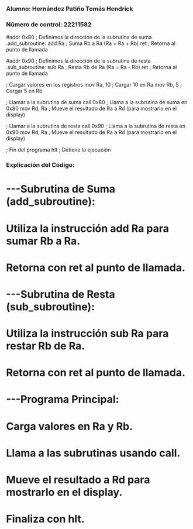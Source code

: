 ### Alumno: Hernández Patiño Tomás Hendrick
### Número de control: 22211582


#addr 0x80  ; Definimos la dirección de la subrutina de suma 
.add_subroutine:
  add Ra    ; Suma Rb a Ra (Ra = Ra + Rb)
  ret       ; Retorna al punto de llamada

#addr 0x90  ; Definimos la dirección de la subrutina de resta
.sub_subroutine:
  sub Ra    ; Resta Rb de Ra (Ra = Ra - Rb)
  ret       ; Retorna al punto de llamada

  ; Cargar valores en los registros
  mov Ra, 10  ; Cargar 10 en Ra
  mov Rb, 5  ; Cargar 5 en Rb

  ; Llamar a la subrutina de suma
  call 0x80    ; Llama a la subrutina de suma en 0x80
  mov Rd, Ra   ; Mueve el resultado de Ra a Rd (para mostrarlo en el display)

  ; Llamar a la subrutina de resta
  call 0x90    ; Llama a la subrutina de resta en 0x90
  mov Rd, Ra   ; Mueve el resultado de Ra a Rd (para mostrarlo en el display)

  ; Fin del programa
  hlt          ; Detiene la ejecución


### Explicación del Código:
#
# ---Subrutina de Suma (add_subroutine):
#
# Utiliza la instrucción add Ra para sumar Rb a Ra.
#
# Retorna con ret al punto de llamada.
#
# ---Subrutina de Resta (sub_subroutine):
#
# Utiliza la instrucción sub Ra para restar Rb de Ra.
#
# Retorna con ret al punto de llamada.
#
# ---Programa Principal:
#
# Carga valores en Ra y Rb.
#
# Llama a las subrutinas usando call.
#
# Mueve el resultado a Rd para mostrarlo en el display.
#
# Finaliza con hlt.
